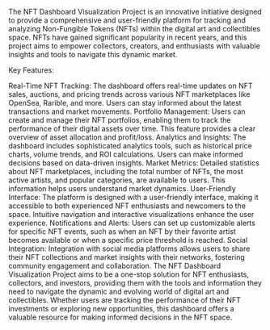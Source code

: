 The NFT Dashboard Visualization Project is an innovative initiative designed to provide a comprehensive and user-friendly platform for tracking and analyzing Non-Fungible Tokens (NFTs) within the digital art and collectibles space. NFTs have gained significant popularity in recent years, and this project aims to empower collectors, creators, and enthusiasts with valuable insights and tools to navigate this dynamic market.

Key Features:

Real-Time NFT Tracking: The dashboard offers real-time updates on NFT sales, auctions, and pricing trends across various NFT marketplaces like OpenSea, Rarible, and more. Users can stay informed about the latest transactions and market movements.
Portfolio Management: Users can create and manage their NFT portfolios, enabling them to track the performance of their digital assets over time. This feature provides a clear overview of asset allocation and profit/loss.
Analytics and Insights: The dashboard includes sophisticated analytics tools, such as historical price charts, volume trends, and ROI calculations. Users can make informed decisions based on data-driven insights.
Market Metrics: Detailed statistics about NFT marketplaces, including the total number of NFTs, the most active artists, and popular categories, are available to users. This information helps users understand market dynamics.
User-Friendly Interface: The platform is designed with a user-friendly interface, making it accessible to both experienced NFT enthusiasts and newcomers to the space. Intuitive navigation and interactive visualizations enhance the user experience.
Notifications and Alerts: Users can set up customizable alerts for specific NFT events, such as when an NFT by their favorite artist becomes available or when a specific price threshold is reached.
Social Integration: Integration with social media platforms allows users to share their NFT collections and market insights with their networks, fostering community engagement and collaboration.
The NFT Dashboard Visualization Project aims to be a one-stop solution for NFT enthusiasts, collectors, and investors, providing them with the tools and information they need to navigate the dynamic and evolving world of digital art and collectibles. Whether users are tracking the performance of their NFT investments or exploring new opportunities, this dashboard offers a valuable resource for making informed decisions in the NFT space.
